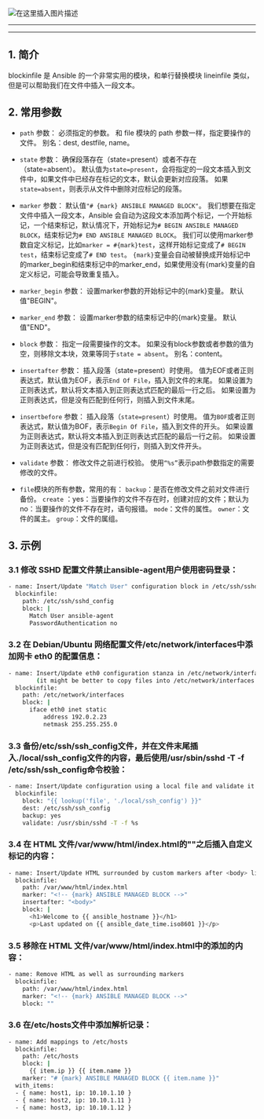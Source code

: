 ![在这里插入图片描述](https://img-blog.csdnimg.cn/20210217175505888.png?x-oss-process=image/watermark,type_ZmFuZ3poZW5naGVpdGk,shadow_10,text_aHR0cHM6Ly9ibG9nLmNzZG4ubmV0L3hpeGloYWhhbGVsZWhlaGU=,size_16,color_FFFFFF,t_70#pic_center)


----


---
## 1. 简介
blockinfile 是 Ansible 的一个非常实用的模块，和单行替换模块 lineinfile 类似，但是可以帮助我们在文件中插入一段文本。

## 2. 常用参数

 - `path` 参数：
必须指定的参数。
和 file 模块的 path 参数一样，指定要操作的文件。
别名：dest, destfile, name。

 - `state` 参数：
确保段落存在（state=present）或者不存在（state=absent）。
默认值为`state=present`，会将指定的一段文本插入到文件中，如果文件中已经存在标记的文本，默认会更新对应段落。
如果`state=absent`，则表示从文件中删除对应标记的段落。

 - `marker` 参数：
默认值`"# {mark} ANSIBLE MANAGED BLOCK"`。
我们想要在指定文件中插入一段文本，Ansible 会自动为这段文本添加两个标记，一个开始标记，一个结束标记，默认情况下，开始标记为`# BEGIN ANSIBLE MANAGED BLOCK`，结束标记为`# END ANSIBLE MANAGED BLOCK`。
我们可以使用marker参数自定义标记，比如`marker = #{mark}test`，这样开始标记变成了`# BEGIN test`，结束标记变成了`# END test`。
`{mark}`变量会自动被替换成开始标记中的marker_begin和结束标记中的marker_end，如果使用没有{mark}变量的自定义标记，可能会导致重复插入。

 - `marker_begin` 参数：
设置marker参数的开始标记中的{mark}变量。
默认值"BEGIN"。

 - `marker_end` 参数：
设置marker参数的结束标记中的{mark}变量。
默认值"END"。

 - `block` 参数：
指定一段需要操作的文本。
如果没有block参数或者参数的值为空，则移除文本块，效果等同于`state = absent`。
别名：content。

 - `insertafter` 参数：
插入段落（state=present）时使用。
值为EOF或者正则表达式，默认值为EOF，表示`End Of File`，插入到文件的末尾。
如果设置为正则表达式，默认将文本插入到正则表达式匹配的最后一行之后。
如果设置为正则表达式，但是没有匹配到任何行，则插入到文件末尾。

 - `insertbefore` 参数：
插入段落（`state=present`）时使用。
值为`BOF`或者正则表达式，默认值为BOF，表示`Begin Of File`，插入到文件的开头。
如果设置为正则表达式，默认将文本插入到正则表达式匹配的最后一行之前。
如果设置为正则表达式，但是没有匹配到任何行，则插入到文件开头。

 - `validate` 参数：
修改文件之前进行校验。
使用`“%s”`表示path参数指定的需要修改的文件。

 - `file`模块的所有参数，常用的有：
`backup`：是否在修改文件之前对文件进行备份。
`create` ：yes：当要操作的文件不存在时，创建对应的文件；默认为no：当要操作的文件不存在时，语句报错。
`mode`：文件的属性。
`owner`：文件的属主。
`group`：文件的属组。


## 3. 示例
### 3.1 修改 SSHD 配置文件禁止ansible-agent用户使用密码登录：

```bash
- name: Insert/Update "Match User" configuration block in /etc/ssh/sshd_config
  blockinfile:
    path: /etc/ssh/sshd_config
    block: |
      Match User ansible-agent
      PasswordAuthentication no
```
### 3.2 在 Debian/Ubuntu 网络配置文件/etc/network/interfaces中添加网卡 eth0 的配置信息：

```bash
- name: Insert/Update eth0 configuration stanza in /etc/network/interfaces
        (it might be better to copy files into /etc/network/interfaces.d/)
  blockinfile:
    path: /etc/network/interfaces
    block: |
      iface eth0 inet static
          address 192.0.2.23
          netmask 255.255.255.0
```

### 3.3 备份/etc/ssh/ssh_config文件，并在文件末尾插入./local/ssh_config文件的内容，最后使用/usr/sbin/sshd -T -f /etc/ssh/ssh_config命令校验：

```bash
- name: Insert/Update configuration using a local file and validate it
  blockinfile:
    block: "{{ lookup('file', './local/ssh_config') }}"
    dest: /etc/ssh/ssh_config
    backup: yes
    validate: /usr/sbin/sshd -T -f %s
```
### 3.4 在 HTML 文件/var/www/html/index.html的"<body>"之后插入自定义标记的内容：

```bash
- name: Insert/Update HTML surrounded by custom markers after <body> line
  blockinfile:
    path: /var/www/html/index.html
    marker: "<!-- {mark} ANSIBLE MANAGED BLOCK -->"
    insertafter: "<body>"
    block: |
      <h1>Welcome to {{ ansible_hostname }}</h1>
      <p>Last updated on {{ ansible_date_time.iso8601 }}</p>
```

### 3.5 移除在 HTML 文件/var/www/html/index.html中的添加的内容：

```bash
- name: Remove HTML as well as surrounding markers
  blockinfile:
    path: /var/www/html/index.html
    marker: "<!-- {mark} ANSIBLE MANAGED BLOCK -->"
    block: ""
```
### 3.6 在/etc/hosts文件中添加解析记录：

```bash
- name: Add mappings to /etc/hosts
  blockinfile:
    path: /etc/hosts
    block: |
      {{ item.ip }} {{ item.name }}
    marker: "# {mark} ANSIBLE MANAGED BLOCK {{ item.name }}"
  with_items:
  - { name: host1, ip: 10.10.1.10 }
  - { name: host2, ip: 10.10.1.11 }
  - { name: host3, ip: 10.10.1.12 }
```

